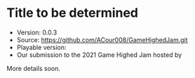 Title to be determined
======================

* Version: 0.0.3
* Source: https://github.com/ACour008/GameHighedJam.git
* Playable version:
* Our submission to the 2021 Game Highed Jam hosted by

More details soon.